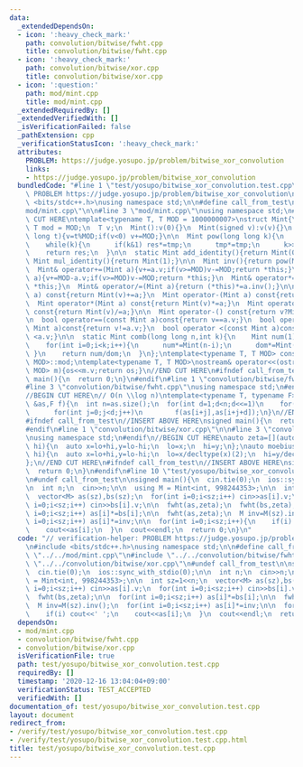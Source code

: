 ```yaml
---
data:
  _extendedDependsOn:
  - icon: ':heavy_check_mark:'
    path: convolution/bitwise/fwht.cpp
    title: convolution/bitwise/fwht.cpp
  - icon: ':heavy_check_mark:'
    path: convolution/bitwise/xor.cpp
    title: convolution/bitwise/xor.cpp
  - icon: ':question:'
    path: mod/mint.cpp
    title: mod/mint.cpp
  _extendedRequiredBy: []
  _extendedVerifiedWith: []
  _isVerificationFailed: false
  _pathExtension: cpp
  _verificationStatusIcon: ':heavy_check_mark:'
  attributes:
    PROBLEM: https://judge.yosupo.jp/problem/bitwise_xor_convolution
    links:
    - https://judge.yosupo.jp/problem/bitwise_xor_convolution
  bundledCode: "#line 1 \"test/yosupo/bitwise_xor_convolution.test.cpp\"\n// verification-helper:\
    \ PROBLEM https://judge.yosupo.jp/problem/bitwise_xor_convolution\n\n#include\
    \ <bits/stdc++.h>\nusing namespace std;\n\n#define call_from_test\n#line 1 \"\
    mod/mint.cpp\"\n\n#line 3 \"mod/mint.cpp\"\nusing namespace std;\n#endif\n\n//BEGIN\
    \ CUT HERE\ntemplate<typename T, T MOD = 1000000007>\nstruct Mint{\n  static constexpr\
    \ T mod = MOD;\n  T v;\n  Mint():v(0){}\n  Mint(signed v):v(v){}\n  Mint(long\
    \ long t){v=t%MOD;if(v<0) v+=MOD;}\n\n  Mint pow(long long k){\n    Mint res(1),tmp(v);\n\
    \    while(k){\n      if(k&1) res*=tmp;\n      tmp*=tmp;\n      k>>=1;\n    }\n\
    \    return res;\n  }\n\n  static Mint add_identity(){return Mint(0);}\n  static\
    \ Mint mul_identity(){return Mint(1);}\n\n  Mint inv(){return pow(MOD-2);}\n\n\
    \  Mint& operator+=(Mint a){v+=a.v;if(v>=MOD)v-=MOD;return *this;}\n  Mint& operator-=(Mint\
    \ a){v+=MOD-a.v;if(v>=MOD)v-=MOD;return *this;}\n  Mint& operator*=(Mint a){v=1LL*v*a.v%MOD;return\
    \ *this;}\n  Mint& operator/=(Mint a){return (*this)*=a.inv();}\n\n  Mint operator+(Mint\
    \ a) const{return Mint(v)+=a;}\n  Mint operator-(Mint a) const{return Mint(v)-=a;}\n\
    \  Mint operator*(Mint a) const{return Mint(v)*=a;}\n  Mint operator/(Mint a)\
    \ const{return Mint(v)/=a;}\n\n  Mint operator-() const{return v?Mint(MOD-v):Mint(v);}\n\
    \n  bool operator==(const Mint a)const{return v==a.v;}\n  bool operator!=(const\
    \ Mint a)const{return v!=a.v;}\n  bool operator <(const Mint a)const{return v\
    \ <a.v;}\n\n  static Mint comb(long long n,int k){\n    Mint num(1),dom(1);\n\
    \    for(int i=0;i<k;i++){\n      num*=Mint(n-i);\n      dom*=Mint(i+1);\n   \
    \ }\n    return num/dom;\n  }\n};\ntemplate<typename T, T MOD> constexpr T Mint<T,\
    \ MOD>::mod;\ntemplate<typename T, T MOD>\nostream& operator<<(ostream &os,Mint<T,\
    \ MOD> m){os<<m.v;return os;}\n//END CUT HERE\n#ifndef call_from_test\nsigned\
    \ main(){\n  return 0;\n}\n#endif\n#line 1 \"convolution/bitwise/fwht.cpp\"\n\n\
    #line 3 \"convolution/bitwise/fwht.cpp\"\nusing namespace std;\n#endif\n// https://kazuma8128.hatenablog.com/entry/2018/05/31/144519\n\
    //BEGIN CUT HERE\n// O(n \\log n)\ntemplate<typename T, typename F>\nvoid fwht(vector<T>\
    \ &as,F f){\n  int n=as.size();\n  for(int d=1;d<n;d<<=1)\n    for(int m=d<<1,i=0;i<n;i+=m)\n\
    \      for(int j=0;j<d;j++)\n        f(as[i+j],as[i+j+d]);\n}\n//END CUT HERE\n\
    #ifndef call_from_test\n//INSERT ABOVE HERE\nsigned main(){\n  return 0;\n}\n\
    #endif\n#line 1 \"convolution/bitwise/xor.cpp\"\n\n#line 3 \"convolution/bitwise/xor.cpp\"\
    \nusing namespace std;\n#endif\n//BEGIN CUT HERE\nauto zeta=[](auto& lo,auto&\
    \ hi){\n  auto x=lo+hi,y=lo-hi;\n  lo=x;\n  hi=y;\n};\nauto moebius=[](auto& lo,auto&\
    \ hi){\n  auto x=lo+hi,y=lo-hi;\n  lo=x/decltype(x)(2);\n  hi=y/decltype(y)(2);\n\
    };\n//END CUT HERE\n#ifndef call_from_test\n//INSERT ABOVE HERE\nsigned main(){\n\
    \  return 0;\n}\n#endif\n#line 10 \"test/yosupo/bitwise_xor_convolution.test.cpp\"\
    \n#undef call_from_test\n\nsigned main(){\n  cin.tie(0);\n  ios::sync_with_stdio(0);\n\
    \n  int n;\n  cin>>n;\n\n  using M = Mint<int, 998244353>;\n\n  int sz=1<<n;\n\
    \  vector<M> as(sz),bs(sz);\n  for(int i=0;i<sz;i++) cin>>as[i].v;\n  for(int\
    \ i=0;i<sz;i++) cin>>bs[i].v;\n\n  fwht(as,zeta);\n  fwht(bs,zeta);\n\n  for(int\
    \ i=0;i<sz;i++) as[i]*=bs[i];\n\n  fwht(as,zeta);\n  M inv=M(sz).inv();\n  for(int\
    \ i=0;i<sz;i++) as[i]*=inv;\n\n  for(int i=0;i<sz;i++){\n    if(i) cout<<' ';\n\
    \    cout<<as[i];\n  }\n  cout<<endl;\n  return 0;\n}\n"
  code: "// verification-helper: PROBLEM https://judge.yosupo.jp/problem/bitwise_xor_convolution\n\
    \n#include <bits/stdc++.h>\nusing namespace std;\n\n#define call_from_test\n#include\
    \ \"../../mod/mint.cpp\"\n#include \"../../convolution/bitwise/fwht.cpp\"\n#include\
    \ \"../../convolution/bitwise/xor.cpp\"\n#undef call_from_test\n\nsigned main(){\n\
    \  cin.tie(0);\n  ios::sync_with_stdio(0);\n\n  int n;\n  cin>>n;\n\n  using M\
    \ = Mint<int, 998244353>;\n\n  int sz=1<<n;\n  vector<M> as(sz),bs(sz);\n  for(int\
    \ i=0;i<sz;i++) cin>>as[i].v;\n  for(int i=0;i<sz;i++) cin>>bs[i].v;\n\n  fwht(as,zeta);\n\
    \  fwht(bs,zeta);\n\n  for(int i=0;i<sz;i++) as[i]*=bs[i];\n\n  fwht(as,zeta);\n\
    \  M inv=M(sz).inv();\n  for(int i=0;i<sz;i++) as[i]*=inv;\n\n  for(int i=0;i<sz;i++){\n\
    \    if(i) cout<<' ';\n    cout<<as[i];\n  }\n  cout<<endl;\n  return 0;\n}\n"
  dependsOn:
  - mod/mint.cpp
  - convolution/bitwise/fwht.cpp
  - convolution/bitwise/xor.cpp
  isVerificationFile: true
  path: test/yosupo/bitwise_xor_convolution.test.cpp
  requiredBy: []
  timestamp: '2020-12-16 13:04:04+09:00'
  verificationStatus: TEST_ACCEPTED
  verifiedWith: []
documentation_of: test/yosupo/bitwise_xor_convolution.test.cpp
layout: document
redirect_from:
- /verify/test/yosupo/bitwise_xor_convolution.test.cpp
- /verify/test/yosupo/bitwise_xor_convolution.test.cpp.html
title: test/yosupo/bitwise_xor_convolution.test.cpp
---
```

